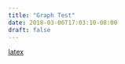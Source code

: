 ```yaml
---
title: "Graph Test"
date: 2018-03-06T17:03:10-08:00
draft: false
---
```

[latex](https://chart.apis.google.com/chart?cht=tx&chl=%5Coint_%7B%28x%2Cy%29%5Cin%20C%7D%20x%5E3%5C%2C%20dx%20%2B%204y%5E2%5C%2C%20dy)
